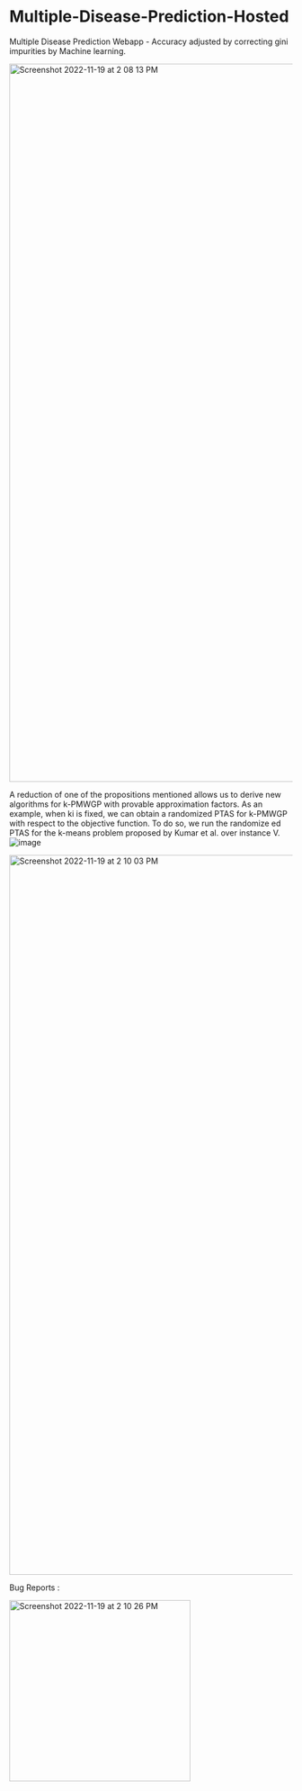 # Multiple-Disease-Prediction-Hosted
Multiple Disease Prediction Webapp - Accuracy adjusted by correcting gini impurities by Machine learning.



<img width="1276" alt="Screenshot 2022-11-19 at 2 08 13 PM" src="https://user-images.githubusercontent.com/118565420/202842534-b361c84b-99f8-4d2e-b22e-18fdccc55081.png">

A reduction of one of the propositions mentioned allows us to derive new algorithms for k-PMWGP with provable approximation factors. As an example, when ki is fixed, we can obtain a randomized PTAS for k-PMWGP with respect to the objective function. To do so, we run the randomize ed PTAS for the k-means problem proposed by Kumar et al. over instance V. ![image](https://user-images.githubusercontent.com/118565420/202842569-2475dc67-0843-41ae-aabd-a57def79cb5f.png)


<img width="1279" alt="Screenshot 2022-11-19 at 2 10 03 PM" src="https://user-images.githubusercontent.com/118565420/202842592-64dd0eb6-c367-4c82-88ad-d2454ce9b108.png">

Bug Reports : 

<img width="322" alt="Screenshot 2022-11-19 at 2 10 26 PM" src="https://user-images.githubusercontent.com/118565420/202842610-9560834a-b0c0-44f6-a63d-d00198e6f53d.png">
